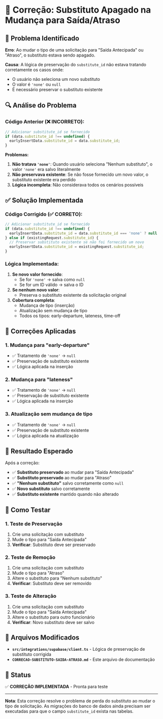 # 🔧 Correção: Substituto Apagado na Mudança para Saída/Atraso

## 🎯 Problema Identificado
**Erro**: Ao mudar o tipo de uma solicitação para "Saída Antecipada" ou "Atraso", o substituto estava sendo apagado.

**Causa**: A lógica de preservação do `substitute_id` não estava tratando corretamente os casos onde:
- O usuário não seleciona um novo substituto
- O valor é `'none'` ou `null`
- É necessário preservar o substituto existente

## 🔍 Análise do Problema

### **Código Anterior (❌ INCORRETO):**
```typescript
// Adicionar substitute_id se fornecido
if (data.substitute_id !== undefined) {
  earlyInsertData.substitute_id = data.substitute_id;
}
```

**Problemas:**
1. **Não tratava `'none'`**: Quando usuário seleciona "Nenhum substituto", o valor `'none'` era salvo literalmente
2. **Não preservava existente**: Se não fosse fornecido um novo valor, o substituto existente era perdido
3. **Lógica incompleta**: Não considerava todos os cenários possíveis

## ✅ Solução Implementada

### **Código Corrigido (✅ CORRETO):**
```typescript
// Adicionar substitute_id se fornecido
if (data.substitute_id !== undefined) {
  earlyInsertData.substitute_id = data.substitute_id === 'none' ? null : data.substitute_id;
} else if (existingRequest.substitute_id) {
  // Preservar substituto existente se não foi fornecido um novo
  earlyInsertData.substitute_id = existingRequest.substitute_id;
}
```

### **Lógica Implementada:**
1. **Se novo valor fornecido**:
   - Se for `'none'` → salva como `null`
   - Se for um ID válido → salva o ID
2. **Se nenhum novo valor**:
   - Preserva o substituto existente da solicitação original
3. **Cobertura completa**:
   - Mudança de tipo (inserção)
   - Atualização sem mudança de tipo
   - Todos os tipos: early-departure, lateness, time-off

## 🎯 Correções Aplicadas

### **1. Mudança para "early-departure"**
- ✅ Tratamento de `'none'` → `null`
- ✅ Preservação de substituto existente
- ✅ Lógica aplicada na inserção

### **2. Mudança para "lateness"**
- ✅ Tratamento de `'none'` → `null`
- ✅ Preservação de substituto existente
- ✅ Lógica aplicada na inserção

### **3. Atualização sem mudança de tipo**
- ✅ Tratamento de `'none'` → `null`
- ✅ Preservação de substituto existente
- ✅ Lógica aplicada na atualização

## 🎯 Resultado Esperado

Após a correção:
- ✅ **Substituto preservado** ao mudar para "Saída Antecipada"
- ✅ **Substituto preservado** ao mudar para "Atraso"
- ✅ **"Nenhum substituto"** salvo corretamente como `null`
- ✅ **Novo substituto** salvo corretamente
- ✅ **Substituto existente** mantido quando não alterado

## 🧪 Como Testar

### **1. Teste de Preservação**
1. Crie uma solicitação com substituto
2. Mude o tipo para "Saída Antecipada"
3. **Verificar**: Substituto deve ser preservado

### **2. Teste de Remoção**
1. Crie uma solicitação com substituto
2. Mude o tipo para "Atraso"
3. Altere o substituto para "Nenhum substituto"
4. **Verificar**: Substituto deve ser removido

### **3. Teste de Alteração**
1. Crie uma solicitação com substituto
2. Mude o tipo para "Saída Antecipada"
3. Altere o substituto para outro funcionário
4. **Verificar**: Novo substituto deve ser salvo

## 📁 Arquivos Modificados

- **`src/integrations/supabase/client.ts`** - Lógica de preservação de substituto corrigida
- **`CORRECAO-SUBSTITUTO-SAIDA-ATRASO.md`** - Este arquivo de documentação

## 🚀 Status

✅ **CORREÇÃO IMPLEMENTADA** - Pronta para teste

---

**Nota**: Esta correção resolve o problema de perda do substituto ao mudar o tipo de solicitação. As migrações do banco de dados ainda precisam ser executadas para que o campo `substitute_id` exista nas tabelas.
